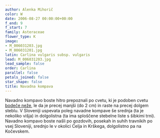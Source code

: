 ```yaml
---
author: Alenka Mihorič
color: W
date: 2006-08-27 00:00:00+00:00
f_end: 9
f_start: 7
family: Asteraceae
flower_type: K
image:
- M_006031203.jpg
- M_006031201.jpg
latin: Carlina vulgaris subsp. vulgaris
lead: M_006031203.jpg
lead_sample: false
order: Carlina
parallel: false
petals_joined: false
star_shape: false
title: Navadna kompava
---
```

Navadno kompavo boste hitro prepoznali po cvetu, ki je podoben cvetu [bodeče neže](../carlinaacaulis/), le da je precej manjši (do 2 cm) in raste na precej dolgem steblu. V Sloveniji uspevata poleg navadne kompave še srednja (ta je nekoliko višja) in dolgolistna (ta ima sploščene stebelne liste s šibkimi trni). Navadno kompavo boste našli po gozdovih, posekah in suhih travnikih po vsej Sloveniji, srednjo le v okolici Celja in Krškega, dolgolistno pa na Kočevskem.
